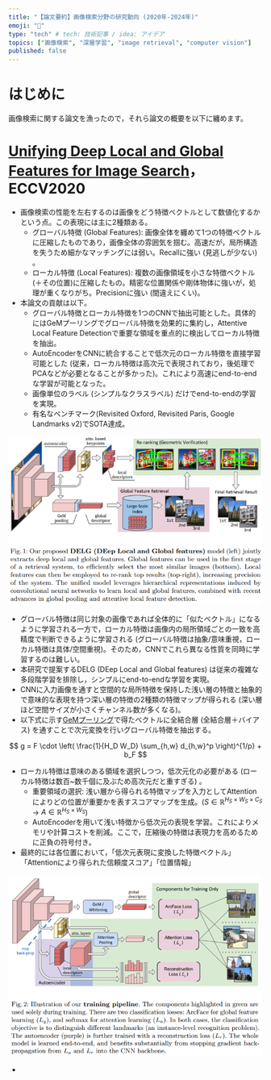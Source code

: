 ```yaml
---
title: "【論文要約】画像検索分野の研究動向 (2020年-2024年)"
emoji: "📌"
type: "tech" # tech: 技術記事 / idea: アイデア
topics: ["画像検索", "深層学習", "image retrieval", "computer vision"]
published: false
---
```

# はじめに
画像検索に関する論文を漁ったので，それら論文の概要を以下に纏めます。

# [Unifying Deep Local and Global Features for  Image Search](https://www.bing.com/ck/a?!&&p=a15e6de4f298f5f064ae8b4cedd15cd9e56747344a730f3dd39e06d45b2b5d8dJmltdHM9MTc0NDQxNjAwMA&ptn=3&ver=2&hsh=4&fclid=36f718b3-72b8-6b12-316c-0d8d737c6a48&psq=Unifying+Deep+Local+and+Global+Features+for++Image+Search&u=a1aHR0cHM6Ly9hcnhpdi5vcmcvYWJzLzIwMDEuMDUwMjc&ntb=1)，ECCV2020
- 画像検索の性能を左右するのは画像をどう特徴ベクトルとして数値化するかという点。この表現には主に2種類ある。
  - グローバル特徴 (Global Features): 画像全体を纏めて1つの特徴ベクトルに圧縮したものであり，画像全体の雰囲気を掴む。高速だが，局所構造を失うため細かなマッチングには弱い。Recallに強い (見逃しが少ない) 。
  - ローカル特徴 (Local Features): 複数の画像領域を小さな特徴ベクトル(＋その位置)に圧縮したもの。精密な位置関係や剛体物体に強いが，処理が重くなりがち。Precisionに強い (間違えにくい)。
- 本論文の貢献は以下。
  - グローバル特徴とローカル特徴を1つのCNNで抽出可能とした。具体的にはGeMプーリングでグローバル特徴を効果的に集約し，Attentive Local Feature Detectionで重要な領域を重点的に検出してローカル特徴を抽出。
  - AutoEncoderをCNNに統合することで低次元のローカル特徴を直接学習可能とした (従来，ローカル特徴は高次元で表現されており，後処理でPCAなどが必要となることが多かった)。これにより高速にend-to-endな学習が可能となった。
  - 画像単位のラベル (シンプルなクラスラベル) だけでend-to-endの学習を実現。
  - 有名なベンチマーク(Revisited Oxford, Revisited Paris, Google Landmarks v2)でSOTA達成。

![alt text](image.png)
- グローバル特徴は同じ対象の画像であれば全体的に「似たベクトル」になるように学習される一方で，ローカル特徴は画像内の局所領域ごとの一致を高精度で判断できるように学習される (グローバル特徴は抽象/意味重視，ローカル特徴は具体/空間重視)。そのため，CNNでこれら異なる性質を同時に学習するのは難しい。
- 本研究で提案するDELG (DEep Local and Global features) は従来の複雑な多段階学習を排除し，シンプルにend-to-endな学習を実現。
- CNNに入力画像を通すと空間的な局所特徴を保持した浅い層の特徴と抽象的で意味的な表現を持つ深い層の特徴の2種類の特徴マップが得られる (深い層ほど空間サイズが小さくチャンネル数が多くなる)。
- 以下式に示す[GeMプーリング](https://paperswithcode.com/method/generalized-mean-pooling)で得たベクトルに全結合層 (全結合層＋バイアス) を通すことで次元変換を行いグローバル特徴を抽出する。

$$
 g = F \cdot \left( \frac{1}{H_D W_D} \sum_{h,w} d_{h,w}^p \right)^{1/p} + b_F
$$

- ローカル特徴は意味のある領域を選択しつつ，低次元化の必要がある (ローカル特徴は数百~数千個に及ぶため高次元だと重すぎる) 。
  - 重要領域の選択: 浅い層から得られる特徴マップを入力としてAttentionによりどの位置が重要かを表すスコアマップを生成。($S \in \mathbb{R}^{H_S \times W_S \times C_S}$ → $A \in \mathbb{R}^{H_S \times W_S}$)
  - AutoEncoderを用いて浅い特徴から低次元の表現を学習。これによりメモリや計算コストを削減。ここで，圧縮後の特徴は表現力を高めるために正負の符号付き。
- 最終的には各位置において，「低次元表現に変換した特徴ベクトル」「Attentionにより得られた信頼度スコア」「位置情報」

![alt text](image-1.png)

- 